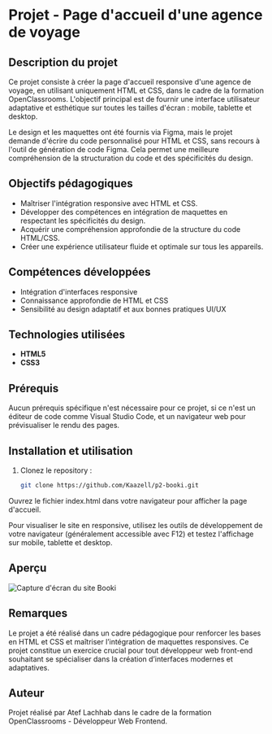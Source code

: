 # Projet - Page d'accueil d'une agence de voyage

## Description du projet
Ce projet consiste à créer la page d'accueil responsive d'une agence de voyage, en utilisant uniquement HTML et CSS, dans le cadre de la formation OpenClassrooms. L'objectif principal est de fournir une interface utilisateur adaptative et esthétique sur toutes les tailles d'écran : mobile, tablette et desktop.

Le design et les maquettes ont été fournis via Figma, mais le projet demande d'écrire du code personnalisé pour HTML et CSS, sans recours à l'outil de génération de code Figma. Cela permet une meilleure compréhension de la structuration du code et des spécificités du design.

## Objectifs pédagogiques
- Maîtriser l'intégration responsive avec HTML et CSS.
- Développer des compétences en intégration de maquettes en respectant les spécificités du design.
- Acquérir une compréhension approfondie de la structure du code HTML/CSS.
- Créer une expérience utilisateur fluide et optimale sur tous les appareils.

## Compétences développées
- Intégration d'interfaces responsive
- Connaissance approfondie de HTML et CSS
- Sensibilité au design adaptatif et aux bonnes pratiques UI/UX

## Technologies utilisées
- **HTML5**
- **CSS3**

## Prérequis
Aucun prérequis spécifique n'est nécessaire pour ce projet, si ce n'est un éditeur de code comme Visual Studio Code, et un navigateur web pour prévisualiser le rendu des pages.

## Installation et utilisation
1. Clonez le repository :
   ```bash
   git clone https://github.com/Kaazell/p2-booki.git
    ```
Ouvrez le fichier index.html dans votre navigateur pour afficher la page d'accueil.

Pour visualiser le site en responsive, utilisez les outils de développement de votre navigateur (généralement accessible avec F12) et testez l'affichage sur mobile, tablette et desktop.

## Aperçu
![Capture d'écran du site Booki](/screenshots/booki1.webp)


## Remarques
Le projet a été réalisé dans un cadre pédagogique pour renforcer les bases en HTML et CSS et maîtriser l’intégration de maquettes responsives. Ce projet constitue un exercice crucial pour tout développeur web front-end souhaitant se spécialiser dans la création d’interfaces modernes et adaptatives.

## Auteur
Projet réalisé par Atef Lachhab dans le cadre de la formation OpenClassrooms - Développeur Web Frontend.
